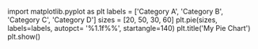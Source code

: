 import matplotlib.pyplot as plt
labels = ['Category A', 'Category B', 'Category C', 'Category D']
sizes = [20, 50, 30, 60]
plt.pie(sizes, labels=labels, autopct= '%1.1f%%', startangle=140)
plt.title('My Pie Chart')
plt.show()
